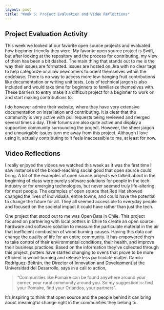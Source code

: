 ```yaml
---
layout: post
title: "Week 5: Project Evaluation and Video Reflections"
---
```


## Project Evaluation Activity
This week we looked at our favorite open source projects and evaluated how beginner friendly they were. My favorite open source project is Swift, but after looking at the repository and the process for contributing, my view of them has been a bit dashed. The main thing that stands out to me is the way their issues are formatted. Issues are hosted on Jira with no clear tags to help categorize or allow newcomers to orient themselves within the codebase. There is no way to access more low-hanging fruit contributions like documentation or writing unit tests. Lots of technical jargon is also included and would take time for beginners to familiarize themselves with. These barriers to entry make it a difficult project for a beginner to work on and start making contributions to.

I do however admire their website, where they have very extensive documentation on installation and contributing. It is clear that the community is very active with pull requests being reviewed and merged several times a day. Their forums are also quite active and display a supportive community surrounding the project. However, the sheer jargon and unnavigable issues turn me away from this project. Although I love using it, actually contributing to it feels inaccessible to me, at least for now.

## Video Reflections
I really enjoyed the videos we watched this week as it was the first time I saw instances of the broad-reaching social good that open source could bring. A lot of the examples of open source projects we talked about in the beginning of class were purely software solutions for people in the tech industry or for emerging technologies, but never seemed truly life-altering for most people. The examples of open source that Red Hat showed changed the lives of individuals, entire towns, and could have the potential to change the future for all. They all seemed accessible to everyday people and focused on the societal impact it could have rather than just the tech.

One project that stood out to me was Open Data in Chile. This project focused on partnering with local potters in Chile to create an open source hardware and software solution to measure the particulate material in the air that inefficient combustion of wood burning causes. Having this data can change the quality of life for an entire community. It has empowered them to take control of their environmental conditions, their health, and improve their business practices. Based on the information they’ve collected through this project, potters have started changing to ovens that prove to be more efficient in wood-burning and release less particulate matter. 
Camilo Rodríguez-Beltrán, the Director of Innovation and Development at the Universidad del Desarrollo, says in a call to action, 
> “Communities like Pomaire can be found anywhere around your corner, your rural community around you. So my suggestion is: find your Pomaire, find your Orlandos, your partners”. 

It’s inspiring to think that open source and the people behind it can bring about meaningful change right in the communities they belong to. 
